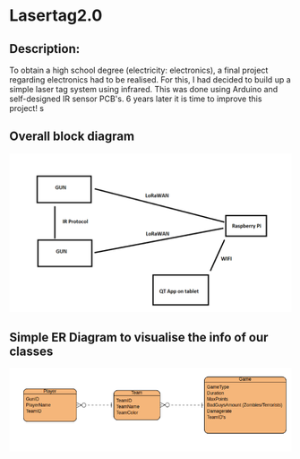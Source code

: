 # Lasertag2.0
## Description:
To obtain a high school degree (electricity: electronics), a final project regarding electronics had to be realised. For this, I had decided to build up a simple laser tag system using infrared. This was done using Arduino and self-designed IR sensor PCB's.  6 years later it is time to improve this project! s

## Overall block diagram

![](Images/BlockDiagram.png)

## Simple ER Diagram to visualise the info of our classes

![](Images/ERDiagram/ERDiagram.png)
